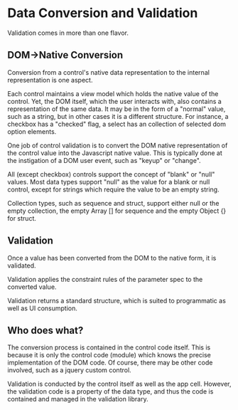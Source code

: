 # Data Conversion and Validation

Validation comes in more than one flavor.

## DOM->Native Conversion

Conversion from a control's native data representation to the internal representation is one aspect.

Each control maintains a view model which holds the native value of the control. Yet, the DOM itself, which the user interacts with, also contains a representation of the same data. It may be in the form of a "normal" value, such as a string, but in other cases it is a different structure. For instance, a checkbox has a "checked" flag, a select has an collection of selected dom option elements.

One job of control validation is to convert the DOM native representation of the control value into the Javascript native value. This is typically done at the instigation of a DOM user event, such as "keyup" or "change".

All (except checkbox) controls support the concept of "blank" or "null" values. Most data types support "null" as the value for a blank or null control, except for strings which require the value to be an empty string. 

Collection types, such as sequence and struct, support either null or the empty collection, the empty Array [] for sequence and the empty Object {} for struct.

## Validation

Once a value has been converted from the DOM to the native form, it is validated.

Validation applies the constraint rules of the parameter spec to the converted value. 

Validation returns a standard structure, which is suited to programmatic as well as UI consumption.

## Who does what?

The conversion process is contained in the control code itself. This is because it is only the control code (module) which knows the precise implementation of the DOM code. Of course, there may be other code involved, such as a jquery custom control.

Validation is conducted by the control itself as well as the app cell. However, the validation code is a property of the data type, and thus the code is contained and managed in the validation library.